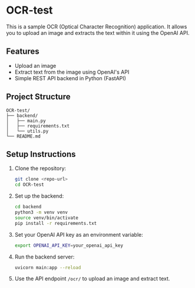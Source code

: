 # OCR-test

This is a sample OCR (Optical Character Recognition) application. It allows you to upload an image and extracts the text within it using the OpenAI API.

## Features
- Upload an image
- Extract text from the image using OpenAI's API
- Simple REST API backend in Python (FastAPI)

## Project Structure
```
OCR-test/
├── backend/
│   ├── main.py
│   ├── requirements.txt
│   └── utils.py
└── README.md
```

## Setup Instructions

1. Clone the repository:
   ```bash
   git clone <repo-url>
   cd OCR-test
   ```

2. Set up the backend:
   ```bash
   cd backend
   python3 -m venv venv
   source venv/bin/activate
   pip install -r requirements.txt
   ```

3. Set your OpenAI API key as an environment variable:
   ```bash
   export OPENAI_API_KEY=your_openai_api_key
   ```

4. Run the backend server:
   ```bash
   uvicorn main:app --reload
   ```

5. Use the API endpoint `/ocr/` to upload an image and extract text. 